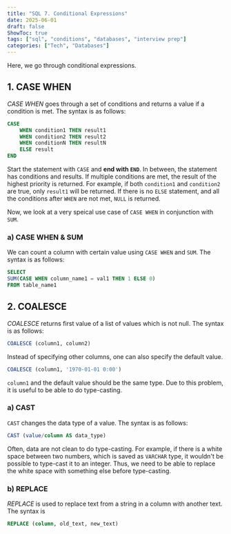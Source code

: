 ```yaml
---
title: "SQL 7. Conditional Expressions"
date: 2025-06-01
draft: false
ShowToc: true
tags: ["sql", "conditions", "databases", "interview prep"]
categories: ["Tech", "Databases"]
---
```


Here, we go through conditional expressions.

## 1. CASE WHEN
*CASE WHEN* goes through a set of conditions and returns a value if a condition is met. The syntax is as follows:
``` sql
CASE
    WHEN condition1 THEN result1
    WHEN condition2 THEN result2
    WHEN conditionN THEN resultN
    ELSE result
END
```
Start the statement with `CASE` and **end with `END`**. In between, the statement has conditions and results. If multiple conditions are met, the result of the highest priority is returned. For example, if both `condition1` and `condition2` are true, only `result1` will be returned. If there is no `ELSE` statement, and all the conditions after `WHEN` are not met, `NULL` is returned.

Now, we look at a very speical use case of `CASE WHEN` in conjunction with `SUM`.

### a) CASE WHEN & SUM

We can count a column with certain value using `CASE WHEN` and `SUM`. The syntax is as follows:

``` sql
SELECT
SUM(CASE WHEN column_name1 = val1 THEN 1 ELSE 0)
FROM table_name1
```

## 2. COALESCE
*COALESCE* returns first value of a list of values which is not null. The syntax is as follows:

``` sql
COALESCE (column1, column2)
```
Instead of specifying other columns, one can also specify the default value.
``` sql
COALESCE (column1, '1970-01-01 0:00')
```
`column1` and the default value should be the same type. Due to this problem, it is useful to be able to do type-casting.

### a) CAST
`CAST` changes the data type of a value. The syntax is as follows:

``` sql
CAST (value/column AS data_type)
```

Often, data are not clean to do type-casting. For example, if there is a white space between two numbers, which is saved as `VARCHAR` type, it wouldn't be possible to type-cast it to an integer. Thus, we need to be able to replace the white space with something else before type-casting.

### b) REPLACE

*REPLACE* is used to replace text from a string in a column with another text. The syntax is
``` sql
REPLACE (column, old_text, new_text)
```
